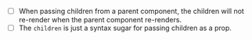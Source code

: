 - [ ] When passing children from a parent component, the children will not re-render when the parent component re-renders.
- [ ] The `children` is just a syntax sugar for passing children as a prop.
